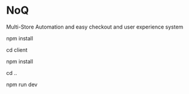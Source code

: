 # NoQ
Multi-Store Automation and easy checkout and user experience system

npm install

cd client

npm install

cd ..

npm run dev
